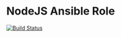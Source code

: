 # NodeJS Ansible Role

[![Build Status](https://travis-ci.org/w3aran/ansible-role-nodejs.svg?branch=master)](https://travis-ci.org/w3aran/ansible-role-nodejs)

